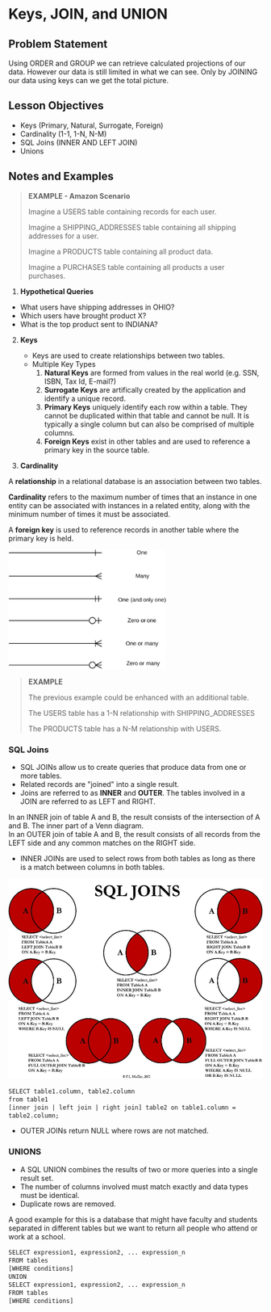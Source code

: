 # Keys, JOIN, and UNION

## Problem Statement

Using ORDER and GROUP we can retrieve calculated projections of our data. However our data is still limited in what we can see. Only by JOINING our data using keys can we get the total picture.

## Lesson Objectives

* Keys (Primary, Natural, Surrogate, Foreign)
* Cardinality (1-1, 1-N, N-M)
* SQL Joins (INNER AND LEFT JOIN)
* Unions

## Notes and Examples

> **EXAMPLE - Amazon Scenario**
>
> Imagine a USERS table containing records for each user.
>
> Imagine a SHIPPING_ADDRESSES table containing all shipping addresses for a user.
>
> Imagine a PRODUCTS table containing all product data.
>
> Imagine a PURCHASES table containing all products a user purchases.

1. **Hypothetical Queries**
- What users have shipping addresses in OHIO?
- Which users have brought product X?
- What is the top product sent to INDIANA?


2. **Keys**
	- Keys are used to create relationships between two tables. 
	- Multiple Key Types
		1. **Natural Keys** are formed from values in the real world (e.g. SSN, ISBN, Tax Id, E-mail?)
		2. **Surrogate Keys** are artifically created by the application and identify a unique record.
		3. **Primary Keys** uniquely identify each row within a table. They cannot be duplicated within that table and cannot be null. It is typically a single column but can also be comprised of multiple columns.
		4. **Foreign Keys** exist in other tables and are used to reference a primary key in the source table. 

3. **Cardinality**
	
<div class="definition note">

A **relationship** in a relational database is an association between two tables.</div>

<div class="definition note">

**Cardinality** refers to the maximum number of times that an instance in one entity can be associated with instances in a related entity, along with the minimum number of times it must be associated.</div>
	
<div class="definition note">

A **foreign key** is used to reference records in another table where the primary key is held.</div>	

![Cardinality](images/cardinality-notation.png)


> **EXAMPLE**
>
> The previous example could be enhanced with an additional table.
>
> The USERS table has a 1-N relationship with SHIPPING_ADDRESSES
>
> The PRODUCTS table has a N-M relationship with USERS.
>
	
### **SQL Joins**

- SQL JOINs allow us to create queries that produce data from one or more tables.
- Related records are "joined" into a single result.
- Joins are referred to as **INNER** and **OUTER**. The tables involved in a JOIN are referred to as LEFT and RIGHT.

<div class="definition note">In an INNER join of table A and B, the result consists of the intersection of A and B. The inner part of a Venn diagram.</div>

<div class="definition note">In an OUTER join of table A and B, the result consists of all records from the LEFT side and any common matches on the RIGHT side.</div>

- INNER JOINs are used to select rows from both tables as long as there is a match between columns in both tables.

![SQL Joins](resources/sql-joins.png)

```
SELECT table1.column, table2.column 
from table1
[inner join | left join | right join] table2 on table1.column = table2.column;	
```
- OUTER JOINs return NULL where rows are not matched.

### **UNIONS**

- A SQL UNION combines the results of two or more queries into a single result set. 
- The number of columns involved must match exactly and data types must be identical.
- Duplicate rows are removed.

<div class="analogy note">A good example for this is a database that might have faculty and students separated in different tables but we want to return all people who attend or work at a school.</div>	
 
```
SELECT expression1, expression2, ... expression_n
FROM tables
[WHERE conditions]
UNION
SELECT expression1, expression2, ... expression_n
FROM tables
[WHERE conditions]
``` 


